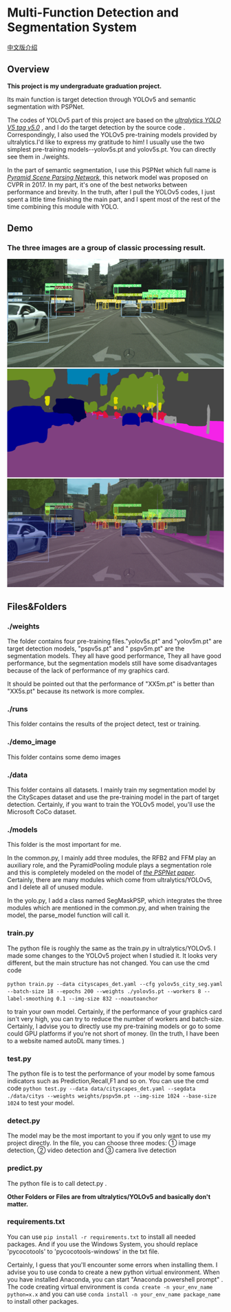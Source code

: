 # Multi-Function Detection and Segmentation System

[中文版介绍](https://github.com/Cheng0829/yolov5-segmentation-car-person/blob/master/README-zh.md)


## Overview

**This project is my undergraduate graduation project.**

Its main function is target detection through YOLOv5 and semantic segmentation with PSPNet.

The codes of YOLOv5 part of this project are based on
the *[ultralytics YOLO V5 tag v5.0](https://github.com/ultralytics/yolov5)* , and I do the target detection by the
source code .
Correspondingly, I also used the YOLOv5 pre-training models provided by ultralytics.I'd like to express my gratitude to
him!
I usually use the two simplest pre-training models--yolov5s.pt and yolov5s.pt. You can directly see them in ./weights.

In the part of semantic segmentation, I use this PSPNet which full name
is *[Pyramid Scene Parsing Network](https://arxiv.org/abs/1612.01105)*, this network model was proposed on CVPR in 2017.
In my part, it's one of the best networks between performance and brevity.
In the truth, after I pull the YOLOv5 codes, I just spent a little time finishing the main part, and I spent most of the
rest of the time combining this module with YOLO.

## Demo

### The three images are a group of classic processing result.

![](demo_image/38.png)
![](demo_image/39.png)
![](demo_image/40.png)

## Files&Folders

### ./weights

The folder contains four pre-training files."yolov5s.pt" and "yolov5m.pt" are target detection models, "pspv5s.pt" and "
pspv5m.pt" are the segmentation models. They all have good performance, They all have good performance, but the
segmentation models still have some disadvantages because of the lack of performance of my graphics card.

It should be pointed out that the performance of "XX5m.pt" is better than "XX5s.pt" because its network is more complex.

### ./runs

This folder contains the results of the project detect, test or training.

### ./demo_image

This folder contains some demo images

### ./data

This folder contains all datasets. I mainly train my segmentation model by the CityScapes dataset and use the
pre-training model in the part of target detection. Certainly, if you want to train the YOLOv5 model, you'll use the
Microsoft CoCo dataset.

### ./models

This folder is the most important for me.

In the common.py, I mainly add three modules, the RFB2 and FFM play an auxiliary role, and the PyramidPooling module
plays a segmentation role and this is completely modeled on the model
of *[the PSPNet paper](https://arxiv.org/abs/1612.01105)*. Certainly, there are many modules which come from
ultralytics/YOLOv5, and I delete all of unused module.

In the yolo.py, I add a class named SegMaskPSP, which integrates the three modules which are mentioned in the common.py,
and when training the model, the parse_model function will call it.

### train.py

The python file is roughly the same as the train.py in ultralytics/YOLOv5. I made some changes to the YOLOv5 project
when I studied it. It looks very different, but the main structure has not changed.
You can use the cmd code

`python train.py --data cityscapes_det.yaml --cfg yolov5s_city_seg.yaml --batch-size 18 --epochs 200 --weights ./yolov5s.pt --workers 8 --label-smoothing 0.1 --img-size 832 --noautoanchor`

to train your own model. Certainly, if the performance of your graphics card isn't very high, you can try to reduce the
number of workers and batch-size. Certainly, I advise you to directly use my pre-training models or go to some could GPU
platforms if you're not short of money. (In the truth, I have been to a website named autoDL many times. )

### test.py

The python file is to test the performance of your model by some famous indicators such as Prediction,Recall,F1 and so
on.
You can use the cmd code
`python test.py --data data/cityscapes_det.yaml --segdata ./data/citys --weights weights/pspv5m.pt --img-size 1024 --base-size 1024`
to test your model.

### detect.py

The model may be the most important to you if you only want to use my project directly.
In the file, you can choose three modes: ① image detection, ② video detection and ③ camera live detection

### predict.py

The python file is to call detect.py .

**Other Folders or Files are from ultralytics/YOLOv5 and basically don't matter.** 

### requirements.txt
You can use `pip install -r requirements.txt` to install all needed packages. And if you use the Windows System, you should replace 'pycocotools' to 'pycocotools-windows' in the txt file.

Certainly, I guess that you'll encounter some errors when installing them. I advise you to use conda to create a new python virtual environment.
When you have installed Anaconda, you can start "Anaconda powershell prompt" .
The code creating virtual environment is `conda create -n your_env_name python=x.x`
and you can use `conda install -n your_env_name package_name` to install other packages.